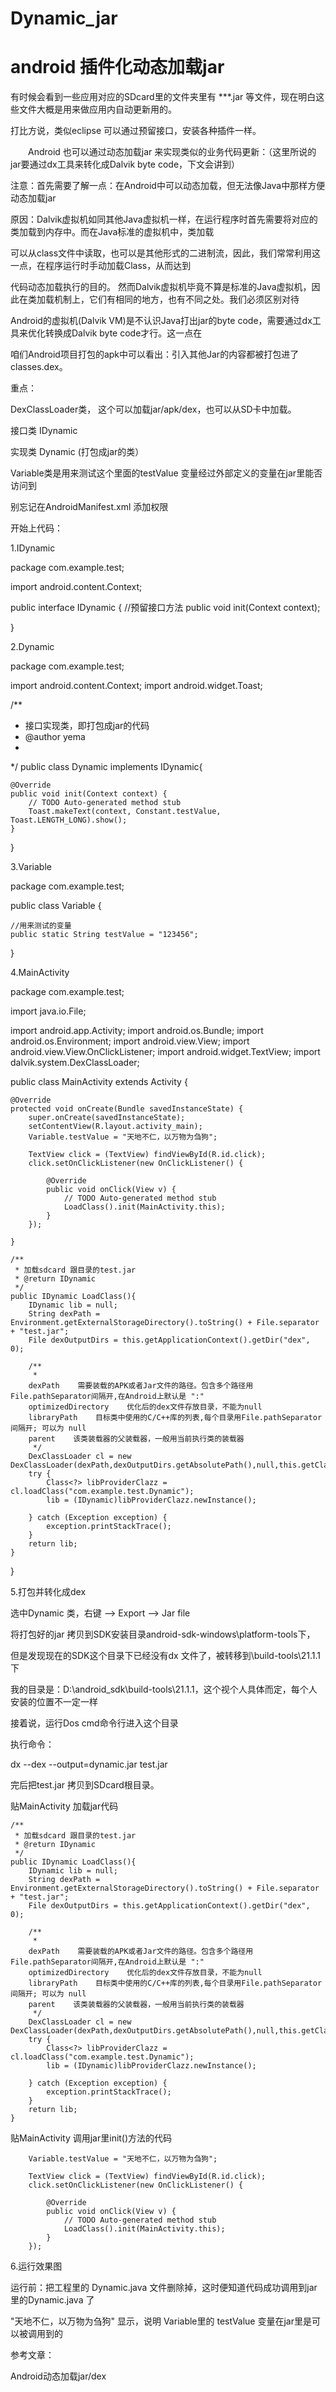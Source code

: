 # Dynamic_jar
# android 插件化动态加载jar
有时候会看到一些应用对应的SDcard里的文件夹里有 ***.jar 等文件，现在明白这些文件大概是用来做应用内自动更新用的。

打比方说，类似eclipse 可以通过预留接口，安装各种插件一样。

　　Android 也可以通过动态加载jar 来实现类似的业务代码更新：（这里所说的jar要通过dx工具来转化成Dalvik byte code，下文会讲到）

注意：首先需要了解一点：在Android中可以动态加载，但无法像Java中那样方便动态加载jar

原因：Dalvik虚拟机如同其他Java虚拟机一样，在运行程序时首先需要将对应的类加载到内存中。而在Java标准的虚拟机中，类加载

可以从class文件中读取，也可以是其他形式的二进制流，因此，我们常常利用这一点，在程序运行时手动加载Class，从而达到

代码动态加载执行的目的。
       然而Dalvik虚拟机毕竟不算是标准的Java虚拟机，因此在类加载机制上，它们有相同的地方，也有不同之处。我们必须区别对待

Android的虚拟机(Dalvik VM)是不认识Java打出jar的byte code，需要通过dx工具来优化转换成Dalvik byte code才行。这一点在

咱们Android项目打包的apk中可以看出：引入其他Jar的内容都被打包进了classes.dex。

 

 

重点：

DexClassLoader类， 这个可以加载jar/apk/dex，也可以从SD卡中加载。

接口类 IDynamic

实现类 Dynamic (打包成jar的类）

Variable类是用来测试这个里面的testValue 变量经过外部定义的变量在jar里能否访问到

别忘记在AndroidManifest.xml 添加权限 

<uses-permission android:name="android.permission.WRITE_EXTERNAL_STORAGE" />

开始上代码：

1.IDynamic

package com.example.test;

import android.content.Context;


public interface IDynamic {
    //预留接口方法
    public void init(Context context);
    
}
 

2.Dynamic 

package com.example.test;

import android.content.Context;
import android.widget.Toast;

/**
 * 接口实现类，即打包成jar的代码
 * @author yema
 *
 */
public class Dynamic implements IDynamic{

    @Override
    public void init(Context context) {
        // TODO Auto-generated method stub
        Toast.makeText(context, Constant.testValue, Toast.LENGTH_LONG).show();
    }

}


3.Variable

package com.example.test;

public class Variable {
    
    
    //用来测试的变量
    public static String testValue = "123456";

}

4.MainActivity

package com.example.test;

import java.io.File;

import android.app.Activity;
import android.os.Bundle;
import android.os.Environment;
import android.view.View;
import android.view.View.OnClickListener;
import android.widget.TextView;
import dalvik.system.DexClassLoader;

public class MainActivity extends Activity {


    @Override
    protected void onCreate(Bundle savedInstanceState) {
        super.onCreate(savedInstanceState);
        setContentView(R.layout.activity_main);
        Variable.testValue = "天地不仁，以万物为刍狗";
        
        TextView click = (TextView) findViewById(R.id.click);
        click.setOnClickListener(new OnClickListener() {
            
            @Override
            public void onClick(View v) {
                // TODO Auto-generated method stub
                LoadClass().init(MainActivity.this);
            }
        });
        
    }

    /**
     * 加载sdcard 跟目录的test.jar 
     * @return IDynamic
     */
    public IDynamic LoadClass(){
        IDynamic lib = null;
        String dexPath = Environment.getExternalStorageDirectory().toString() + File.separator + "test.jar";
        File dexOutputDirs = this.getApplicationContext().getDir("dex", 0); 
        
        /**
         * 
        dexPath    需要装载的APK或者Jar文件的路径。包含多个路径用File.pathSeparator间隔开,在Android上默认是 ":" 
        optimizedDirectory    优化后的dex文件存放目录，不能为null
        libraryPath    目标类中使用的C/C++库的列表,每个目录用File.pathSeparator间隔开; 可以为 null
        parent    该类装载器的父装载器，一般用当前执行类的装载器
         */
        DexClassLoader cl = new DexClassLoader(dexPath,dexOutputDirs.getAbsolutePath(),null,this.getClassLoader());
        try {
            Class<?> libProviderClazz = cl.loadClass("com.example.test.Dynamic");
            lib = (IDynamic)libProviderClazz.newInstance();
        
        } catch (Exception exception) {
            exception.printStackTrace();
        }
        return lib;
    }
}


5.打包并转化成dex

选中Dynamic 类，右键 --> Export --> Jar file  



将打包好的jar 拷贝到SDK安装目录android-sdk-windows\platform-tools下，

但是发现现在的SDK这个目录下已经没有dx 文件了，被转移到\build-tools\21.1.1 下

我的目录是：D:\android_sdk\build-tools\21.1.1，这个视个人具体而定，每个人安装的位置不一定一样

接着说，运行Dos cmd命令行进入这个目录

执行命令：

dx --dex --output=dynamic.jar test.jar


完后把test.jar 拷贝到SDcard根目录。

贴MainActivity 加载jar代码

    /**
     * 加载sdcard 跟目录的test.jar 
     * @return IDynamic
     */
    public IDynamic LoadClass(){
        IDynamic lib = null;
        String dexPath = Environment.getExternalStorageDirectory().toString() + File.separator + "test.jar";
        File dexOutputDirs = this.getApplicationContext().getDir("dex", 0); 
        
        /**
         * 
        dexPath    需要装载的APK或者Jar文件的路径。包含多个路径用File.pathSeparator间隔开,在Android上默认是 ":" 
        optimizedDirectory    优化后的dex文件存放目录，不能为null
        libraryPath    目标类中使用的C/C++库的列表,每个目录用File.pathSeparator间隔开; 可以为 null
        parent    该类装载器的父装载器，一般用当前执行类的装载器
         */
        DexClassLoader cl = new DexClassLoader(dexPath,dexOutputDirs.getAbsolutePath(),null,this.getClassLoader());
        try {
            Class<?> libProviderClazz = cl.loadClass("com.example.test.Dynamic");
            lib = (IDynamic)libProviderClazz.newInstance();
        
        } catch (Exception exception) {
            exception.printStackTrace();
        }
        return lib;
    }
 

贴MainActivity 调用jar里init()方法的代码

        Variable.testValue = "天地不仁，以万物为刍狗";
        
        TextView click = (TextView) findViewById(R.id.click);
        click.setOnClickListener(new OnClickListener() {
            
            @Override
            public void onClick(View v) {
                // TODO Auto-generated method stub
                LoadClass().init(MainActivity.this);
            }
        });
6.运行效果图

运行前：把工程里的 Dynamic.java 文件删除掉，这时便知道代码成功调用到jar里的Dynamic.java 了

"天地不仁，以万物为刍狗" 显示，说明 Variable里的 testValue 变量在jar里是可以被调用到的



 

参考文章：

Android动态加载jar/dex
